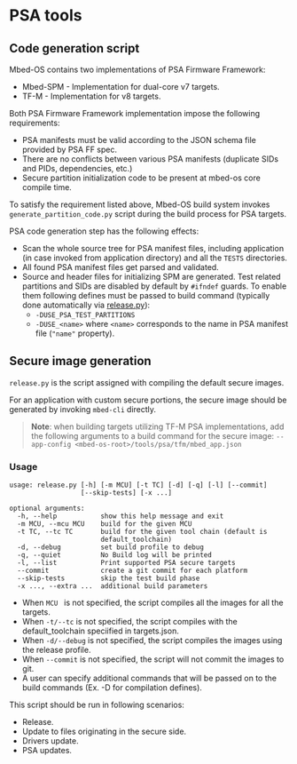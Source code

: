 # PSA tools

## Code generation script

Mbed-OS contains two implementations of PSA Firmware Framework:

* Mbed-SPM - Implementation for dual-core v7 targets.
* TF-M - Implementation for v8 targets.

Both PSA Firmware Framework implementation impose the following requirements:

* PSA manifests must be valid according to the JSON schema file provided by PSA FF spec.
* There are no conflicts between various PSA manifests (duplicate SIDs and PIDs, dependencies, etc.)
* Secure partition initialization code to be present at mbed-os core compile time.

To satisfy the requirement listed above, Mbed-OS build system invokes `generate_partition_code.py` script
during the build process for PSA targets.

PSA code generation step has the following effects:
* Scan the whole source tree for PSA manifest files, including application (in case invoked from application directory) and all the `TESTS` directories.
* All found PSA manifest files get parsed and validated.
* Source and header files for initializing SPM are generated. Test related partitions and SIDs are disabled by default by `#ifndef` guards. 
  To enable them following defines must be passed to build command (typically done automatically via [release.py](#secure-image-generation)):
  * `-DUSE_PSA_TEST_PARTITIONS`
  * `-DUSE_<name>` where `<name>` corresponds to the name in PSA manifest file (`"name"` property).

## Secure image generation

`release.py` is the script assigned with compiling the default secure images.

For an application with custom secure portions, the secure image should be generated by invoking `mbed-cli` directly.

> **Note**: when building targets utilizing TF-M PSA implementations, add the following arguments to a build command for the secure image: 
  `--app-config <mbed-os-root>/tools/psa/tfm/mbed_app.json`

### Usage
```text
usage: release.py [-h] [-m MCU] [-t TC] [-d] [-q] [-l] [--commit]
                  [--skip-tests] [-x ...]

optional arguments:
  -h, --help           show this help message and exit
  -m MCU, --mcu MCU    build for the given MCU
  -t TC, --tc TC       build for the given tool chain (default is
                       default_toolchain)
  -d, --debug          set build profile to debug
  -q, --quiet          No Build log will be printed
  -l, --list           Print supported PSA secure targets
  --commit             create a git commit for each platform
  --skip-tests         skip the test build phase
  -x ..., --extra ...  additional build parameters
```

* When `MCU ` is not specified, the script compiles all the images for all the targets.
* When `-t/--tc` is not specified, the script compiles with the default_toolchain speciified in targets.json.
* When `-d/--debug` is not specified, the script compiles the images using the release profile.
* When `--commit` is not specified, the script will not commit the images to git.
* A user can specify additional commands that will be passed on to the build commands (Ex. -D for compilation defines).

This script should be run in following scenarios:

* Release.
* Update to files originating in the secure side.
* Drivers update.
* PSA updates.

